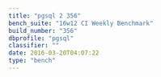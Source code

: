 ```yaml
---
title: "pgsql 2 356"
bench_suite: "16w12 CI Weekly Benchmark"
build_number: "356"
dbprofile: "pgsql"
classifier: ""
date: 2016-03-20T04:07:22
type: "bench"
---
```

